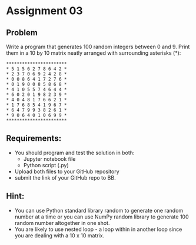 # Assignment 03
## Problem
Write a program that generates 100 random integers between 0 and 9. 
Print them in a 10 by 10 matrix neatly arranged with surrounding asterisks (*):
```
***********************
* 5 1 5 6 2 7 8 6 4 2 *
* 2 3 7 0 6 9 2 4 2 8 *
* 0 0 8 6 4 1 7 2 7 6 *
* 0 1 9 0 0 8 5 8 6 8 *
* 4 1 0 5 5 7 4 6 4 4 *
* 6 0 2 0 1 9 8 2 3 9 *
* 4 0 4 8 1 7 6 6 2 1 *
* 1 7 6 8 5 4 1 9 6 7 *
* 6 4 7 9 9 3 8 2 6 1 *
* 9 0 6 4 0 1 0 6 9 9 *
***********************
```
## Requirements:
- You should program and test the solution in both:
    - Jupyter notebook file
    - Python script (.py)
- Upload both files to your GitHub repository
- submit the link of your GitHub repo to BB.

## Hint:
- You can use Python standard library random to generate one random number at a time or you can use NumPy random library to generate 100 random number altogether in one shot.
- You are likely to use nested loop - a loop within in another loop since you are dealing with a 10 x 10 matrix.


